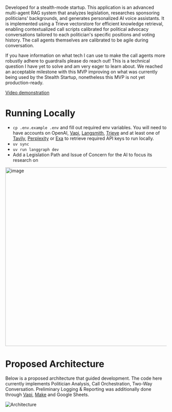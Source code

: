 Developed for a stealth-mode startup. This application is an advanced multi-agent RAG system that analyzes legislation, researches sponsoring politicians' backgrounds, and generates personalized AI voice assistants. It is implemented using a Trieve vectorstore for efficient knowledge retrieval, enabling contextualized call scripts calibrated for political advocacy conversations tailored to each politician's specific positions and voting history. The call agents themselves are calibrated to be agile during conversation.

If you have information on what tech I can use to make the call agents more robustly adhere to guardrails please do reach out! This is a technical question I have yet to solve and am very eager to learn about. We reached an acceptable milestone with this MVP improving on what was currently being used by the Stealth Startup, nonetheless this MVP is not yet production-ready.


[Video demonstration](https://youtu.be/wNLGqJwOW9A?si=jb5RM8aOvsNTelhA)

# Running Locally

- `cp .env.example .env` and fill out required env variables. You will need to have accounts on OpenAI, [Vapi](https://vapi.ai/), [Langsmith](https://www.langchain.com/langsmith), [Trieve](https://trieve.ai/) and at least one of [Tavily](https://tavily.com/), [Perplexity](https://www.perplexity.ai/) or [Exa](https://exa.ai/) to retrieve required API keys to run locally.
- `uv sync`
- `uv run langgraph dev`
- Add a Legislation Path and Issue of Concern for the AI to focus its research on

<img width="558" alt="image" src="https://github.com/user-attachments/assets/63eaa741-1ada-4620-aac4-edf3ed46d897" />


# Proposed Architecture

Below is a proposed architecture that guided development. The code here currently implements Politician Analysis, Call Orchestration, Two-Way Conversation. Preliminary Logging & Reporting was additionally done through [Vapi](https://vapi.ai/), [Make](https://www.make.com/en) and Google Sheets.

![Architecture](https://github.com/Frikster/Pressure.AI/blob/main/architecture.png)
